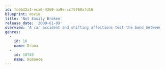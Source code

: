 ```yaml
---
id: fceb32a1-eca6-4360-aa9e-ccf6760afd56
blueprint: movie
title: 'Not Easily Broken'
release_date: '2009-01-09'
overview: 'A car accident and shifting affections test the bond between a married couple.'
genres:
  -
    id: 18
    name: Drama
  -
    id: 10749
    name: Romance
---
```

